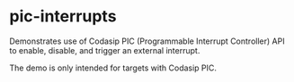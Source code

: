 # pic-interrupts

Demonstrates use of Codasip PIC (Programmable Interrupt Controller) API
to enable, disable, and trigger an external interrupt.

The demo is only intended for targets with Codasip PIC.
